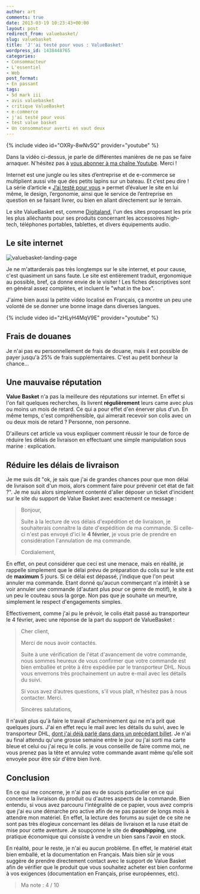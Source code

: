 ```yaml
---
author: art
comments: true
date: 2013-03-19 10:23:43+00:00
layout: post
redirect_from: valuebasket/
slug: valuebasket
title: 'J''ai testé pour vous : ValueBasket'
wordpress_id: 1438448765
categories:
- Consommacteur
- L'essentiel
- Web
post_format:
- En passant
tags:
- 5d mark iii
- avis valuebasket
- critique ValueBasket
- e-commerce
- j'ai testé pour vous
- test value basket
- Un consommateur averti en vaut deux
---
```


{% include video id="OXRy-8wNvSQ" provider="youtube" %}

Dans la vidéo ci-dessus, je parle de différentes manières de ne pas se faire arnaquer.  N'hésitez pas à [vous abonner à ma chaîne Youtube](https://www.youtube.com/user/lacostearthur?sub_confirmation=1). Merci !

Internet est une jungle ou les sites d’entreprise et de e-commerce se multiplient aussi vite que des petits lapins sur un bateau. Et c’est peu dire ! La série d’article « [J’ai testé pour vous](https://irz.fr/recherche?q=jai-teste-pour-vous) » permet d’évaluer le site en lui même, le design, l’ergonomie, ainsi que le service de l’entreprise en question en se faisant livrer, ou bien en allant directement sur le terrain.<!-- more -->

Le site ValueBasket est, comme [Digitaland](https://irz.fr/jai-teste-pour-vous-digitaland-mydigitaland), l'un des sites proposant les prix les plus alléchants pour ses produits concernant les accessoires high-tech, téléphones portables, tablettes, et divers équipements audio.



## Le site internet



<img alt="valuebasket-landing-page" data-src="https://static.irz.fr/2013/02/valuebasket-landing-page.png" src="https://static.irz.fr/thumb.php?size=<100&crop=0&src=https://static.irz.fr/2013/02/valuebasket-landing-page.png" />

Je ne m'attarderais pas très longtemps sur le site internet, et pour cause, c'est quasiment un sans faute. Le site est entièrement traduit, ergonomique au possible, bref, ça donne envie de le visiter ! Les fiches descriptives sont en général assez complètes, et incluent le "what in the box".

J'aime bien aussi la petite vidéo localisé en Français, ça montre un peu une volonté de se donner une bonne image dans diverses langues.

{% include video id="zHLyH4MqV9E" provider="youtube" %}



## Frais de douanes



Je n'ai pas eu personnellement de frais de douane, mais il est possible de payer jusqu'à 25% de frais supplémentaires. C'est au petit bonheur la chance...



## Une mauvaise réputation



**Value Basket** n'a pas la meilleure des réputations sur internet. En effet si l'on fait quelques recherches, ils livrent **régulièrement** leurs came avec plus ou moins un mois de retard. Ce qui a pour effet d'en énerver plus d'un. En même temps, c'est compréhensible, qui aimerait recevoir son colis avec un ou deux mois de retard ? Personne, non personne.

D'ailleurs cet article va vous expliquer comment réussir le tour de force de réduire les délais de livraison en effectuant une simple manipulation sous marine : explication.



## Réduire les délais de livraison



Je me suis dit "ok, je sais que j'ai de grandes chances pour que mon délai de livraison soit d'un mois, alors comment faire pour prévenir cet état de fait ?". Je me suis alors simplement contenté d'aller déposer un ticket d'incident sur le site du support de Value Basket avec exactement ce message :



<blockquote>Bonjour,

Suite à la lecture de vos délais d'expédition et de livraison, je souhaiterais connaître la date d'expédition de ma commande. Si celle-ci n'est pas envoyé d'ici le **4 février**, je vous prie de prendre en considération l'annulation de ma commande.

Cordialement,</blockquote>



En effet, on peut considérer que ceci est une menace, mais en réalité, je rappelle simplement que le délai prévu de préparation du colis sur le site est de **maximum** 5 jours. Si ce délai est dépassé, j'indique que l'on peut annuler ma commande. Etant donné qu'aucun commerçant n'a intérêt à se voir annuler une commande (d'autant plus pour ce genre de motif), le site à un peu le couteau sous la gorge. Non pas que je souhaite un meurtre, simplement le respect d'engagements simples.

Effectivement, comme j'ai pu le prévoir, le colis était passé au transporteur le 4 février, avec une réponse de la part du support de ValueBasket :



<blockquote>Cher client,

Merci de nous avoir contactés.

Suite à une vérification de l'état d'avancement de votre commande, nous sommes heureux de vous confirmer que votre commande est bien emballée et prête à être expédiée par le transporteur DHL. Nous vous enverrons très prochainement un autre e-mail avec les détails du suivi.

Si vous avez d’autres questions, s'il vous plaît, n'hésitez pas à nous contacter. Merci.

Sincères salutations,</blockquote>



Il n'avait plus qu'à faire le travail d'acheminement qui ne m'a prit que quelques jours. J'ai en effet reçu le mail avec les détails du suivi, avec le transporteur DHL, [dont j'ai déjà parlé dans dans un précédant billet](https://irz.fr/jai-teste-pour-vous-digitaland-mydigitaland). Je n'ai au final attendu qu'une grosse semaine entre le jour ou j'ai sorti ma carte bleue et celui ou j'ai reçu le colis. je vous conseille de faire comme moi, ne vous prenez pas la tête et annulez votre commande avant même qu'elle soit envoyée pour être sûr d'être bien livré.



## Conclusion



En ce qui me concerne, je n'ai pas eu de soucis particulier en ce qui concerne la livraison du produit ou d'autres aspects de la commande. Bien entendu, si vous avez parcouru l'intégralité de ce papier, vous avez compris que j'ai eu une démarche pro active afin de ne pas passer de longs mois à attendre mon matériel. En effet, la lecture des forums au sujet de ce site ne sont pas très élogieux concernant les délais de livraison et la ruse était de mise pour cette aventure. Je soupçonne le site de **dropshipping**, une pratique économique qui consiste à vendre un bien sans l'avoir en stock.

En réalité, pour le reste, je n'ai eu aucun problème. En effet, le matériel était bien emballé, et la documentation en Français. Mais bien sûr je vous suggère de prendre directement contact avec le support de Value Basket afin de vérifier que le produit que vous souhaitez acheter est bien conforme à vos exigences (documentation en Français, prise européennes, etc).



<blockquote>Ma note : 4 / 10</blockquote>

